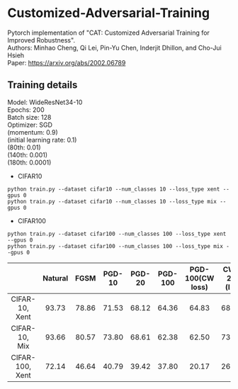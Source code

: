 # Customized-Adversarial-Training
Pytorch implementation of "CAT: Customized Adversarial Training for Improved Robustness".<br>
Authors: Minhao Cheng, Qi Lei, Pin-Yu Chen, Inderjit Dhillon, and Cho-Jui Hsieh<br>
Paper: https://arxiv.org/abs/2002.06789

## Training details
Model: WideResNet34-10<br>
Epochs: 200<br>
Batch size: 128<br>
Optimizer: SGD<br>
(momentum: 0.9)<br>
(initial learning rate: 0.1)<br>
(80th: 0.01)<br>
(140th: 0.001)<br>
(180th: 0.0001)<br>

* CIFAR10
```
python train.py --dataset cifar10 --num_classes 10 --loss_type xent --gpus 0
python train.py --dataset cifar10 --num_classes 10 --loss_type mix --gpus 0
```
* CIFAR100
```
python train.py --dataset cifar100 --num_classes 100 --loss_type xent --gpus 0
python train.py --dataset cifar100 --num_classes 100 --loss_type mix --gpus 0
```

|     |Natural|FGSM|PGD-10|PGD-20|PGD-100|PGD-100(CW loss)|CW-20 (l2)|APGD-CE|APGD-DLR|
|:---:|:-----:|:---:|:---:|:---:|:---:|:---:|:---:|:---:|:---:|
|CIFAR-10, Xent|93.73|78.86|71.53|68.12|64.36|64.83|68.71|56.12|23.91|
|CIFAR-10, Mix |93.66|80.57|73.80|68.61|62.38|62.50|73.30|53.85|26.16| 
|CIFAR-100, Xent|72.14|46.64|40.79|39.42|37.80|20.17|26.04|34.80|13.17|
